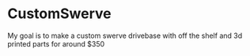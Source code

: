 # CustomSwerve
My goal is to make a custom swerve drivebase with off the shelf and 3d printed parts for around $350
